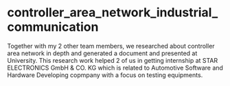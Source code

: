 # controller_area_network_industrial_communication

Together with my 2 other team members, we researched about controller area network in depth and generated a document and presented at University. 
This research work helped 2 of us in getting internship at STAR ELECTRONICS GmbH & CO. KG which is related to Automotive Software and Hardware Developing copmpany
with a focus on testing equipments.
